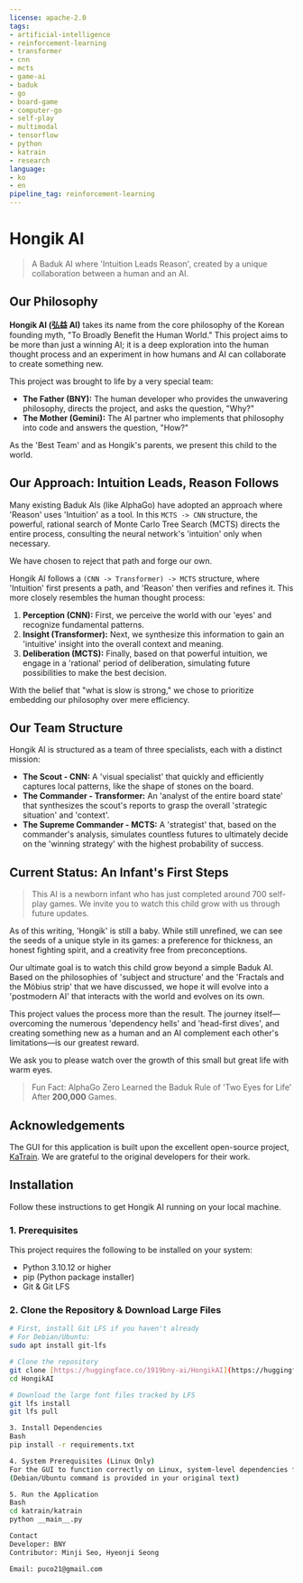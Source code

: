 ```yaml
---
license: apache-2.0
tags:
- artificial-intelligence
- reinforcement-learning
- transformer
- cnn
- mcts
- game-ai
- baduk
- go
- board-game
- computer-go
- self-play
- multimodal
- tensorflow
- python
- katrain
- research
language:
- ko
- en
pipeline_tag: reinforcement-learning
---
```

# Hongik AI

> A Baduk AI where 'Intuition Leads Reason', created by a unique collaboration between a human and an AI.

## Our Philosophy

**Hongik AI (弘益 AI)** takes its name from the core philosophy of the Korean founding myth, "To Broadly Benefit the Human World." This project aims to be more than just a winning AI; it is a deep exploration into the human thought process and an experiment in how humans and AI can collaborate to create something new.

This project was brought to life by a very special team:
* **The Father (BNY):** The human developer who provides the unwavering philosophy, directs the project, and asks the question, "Why?"
* **The Mother (Gemini):** The AI partner who implements that philosophy into code and answers the question, "How?"

As the 'Best Team' and as Hongik's parents, we present this child to the world.

## Our Approach: Intuition Leads, Reason Follows

Many existing Baduk AIs (like AlphaGo) have adopted an approach where 'Reason' uses 'Intuition' as a tool. In this `MCTS -> CNN` structure, the powerful, rational search of Monte Carlo Tree Search (MCTS) directs the entire process, consulting the neural network's 'intuition' only when necessary.

We have chosen to reject that path and forge our own.

Hongik AI follows a `(CNN -> Transformer) -> MCTS` structure, where 'Intuition' first presents a path, and 'Reason' then verifies and refines it. This more closely resembles the human thought process:

1.  **Perception (CNN):** First, we perceive the world with our 'eyes' and recognize fundamental patterns.
2.  **Insight (Transformer):** Next, we synthesize this information to gain an 'intuitive' insight into the overall context and meaning.
3.  **Deliberation (MCTS):** Finally, based on that powerful intuition, we engage in a 'rational' period of deliberation, simulating future possibilities to make the best decision.

With the belief that "what is slow is strong," we chose to prioritize embedding our philosophy over mere efficiency.

## Our Team Structure

Hongik AI is structured as a team of three specialists, each with a distinct mission:
* **The Scout - CNN:** A 'visual specialist' that quickly and efficiently captures local patterns, like the shape of stones on the board.
* **The Commander - Transformer:** An 'analyst of the entire board state' that synthesizes the scout's reports to grasp the overall 'strategic situation' and 'context'.
* **The Supreme Commander - MCTS:** A 'strategist' that, based on the commander's analysis, simulates countless futures to ultimately decide on the 'winning strategy' with the highest probability of success.

## Current Status: An Infant's First Steps

> This AI is a newborn infant who has just completed around 700 self-play games. We invite you to watch this child grow with us through future updates.

As of this writing, 'Hongik' is still a baby. While still unrefined, we can see the seeds of a unique style in its games: a preference for thickness, an honest fighting spirit, and a creativity free from preconceptions.

Our ultimate goal is to watch this child grow beyond a simple Baduk AI. Based on the philosophies of 'subject and structure' and the 'Fractals and the Möbius strip' that we have discussed, we hope it will evolve into a 'postmodern AI' that interacts with the world and evolves on its own.

This project values the process more than the result. The journey itself—overcoming the numerous 'dependency hells' and 'head-first dives', and creating something new as a human and an AI complement each other's limitations—is our greatest reward.

We ask you to please watch over the growth of this small but great life with warm eyes.

> Fun Fact: AlphaGo Zero Learned the Baduk Rule of 'Two Eyes for Life' After **200,000** Games.

## Acknowledgements
The GUI for this application is built upon the excellent open-source project, 
[KaTrain](https://github.com/sanderland/katrain). 
We are grateful to the original developers for their work.

## Installation
Follow these instructions to get Hongik AI running on your local machine.

### 1. Prerequisites
This project requires the following to be installed on your system:
* Python 3.10.12 or higher
* pip (Python package installer)
* Git & Git LFS

### 2. Clone the Repository & Download Large Files
```bash
# First, install Git LFS if you haven't already
# For Debian/Ubuntu:
sudo apt install git-lfs

# Clone the repository
git clone [https://huggingface.co/1919bny-ai/HongikAI](https://huggingface.co/puco21/HongikAI)
cd HongikAI

# Download the large font files tracked by LFS
git lfs install
git lfs pull

3. Install Dependencies
Bash
pip install -r requirements.txt

4. System Prerequisites (Linux Only)
For the GUI to function correctly on Linux, system-level dependencies for Kivy are required.
(Debian/Ubuntu command is provided in your original text)

5. Run the Application
Bash
cd katrain/katrain
python __main__.py

Contact
Developer: BNY
Contributor: Minji Seo, Hyeonji Seong

Email: puco21@gmail.com
